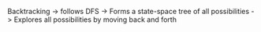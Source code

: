 Backtracking 
  -> follows DFS
  -> Forms a state-space tree of all possibilities
  -> Explores all possibilities by moving back and forth
  
